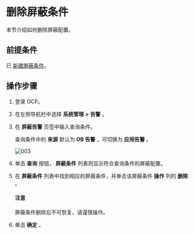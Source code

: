 删除屏蔽条件 
===========================

本节介绍如何删除屏蔽配置。

前提条件 
-------------------------

已 [新建屏蔽条件](../9.use-alert-management/14.new-shielding-conditions.md)。

操作步骤 
-------------------------

1. 登录 OCP。

   

2. 在左侧导航栏中选择 **系统管理** **\>** **告警** 。

   

3. 在 **屏蔽告警** 页签中输入查询条件。

   查询条件中的 **来源** 默认为 **OB 告警** ，可切换为 **应用告警** 。
   
   ![003](https://help-static-aliyun-doc.aliyuncs.com/assets/img/zh-CN/4429060261/p271386.png)
   

4. 单击 **查询** 按钮， **屏蔽条件** 列表则显示符合查询条件的屏蔽配置。

   

5. 在 **屏蔽条件** 列表中找到相应的屏蔽条件，并单击该屏蔽条件 **操作** 列的 **删除** 。

   <main id="notice" type='notice'><h4>注意</h4><p>屏蔽条件删除后不可恢复，请谨慎操作。</p></main>

   
   

6. 单击 **确定** 。

   



